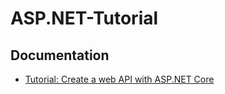 # ASP.NET-Tutorial

## Documentation
- [Tutorial: Create a web API with ASP.NET Core](https://docs.microsoft.com/th-th/aspnet/core/tutorials/first-web-api?view=aspnetcore-5.0&tabs=visual-studio-code)
